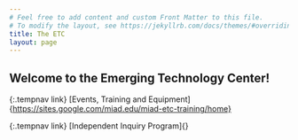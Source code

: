 ```yaml
---
# Feel free to add content and custom Front Matter to this file.
# To modify the layout, see https://jekyllrb.com/docs/themes/#overriding-theme-defaults
title: The ETC
layout: page
---
```

## Welcome to the Emerging Technology Center!

{:.tempnav link}
[Events, Training and Equipment]{https://sites.google.com/miad.edu/miad-etc-training/home}

{:.tempnav link}
[Independent Inquiry Program]{}
<!-- I'm thinking this might need to be a on a different page
##etc...

## People of the ETC

### Ben

### Kayle

### Student Monitors
--->
